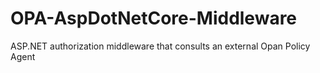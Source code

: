 # OPA-AspDotNetCore-Middleware
ASP.NET authorization middleware that consults an external Opan Policy Agent
